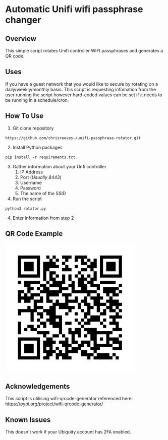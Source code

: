 # Automatic Unifi wifi passphrase changer

## Overview

This simple script rotates Unifi controller WIFI passphrases and generates a QR code.

## Uses

If you have a guest network that you would like to secure by rotating on a daily/weekly/monthly basis.
This script is requesting infomation from the user running the script however hard-coded values can be set if it needs to be running in a schedule/cron.

## How To Use

1. Git clone repository
```shell
https://github.com/chrisreeves-/unifi-passphrase-rotator.git
```
2. Install Python packages
```shell
pip install -r requirements.txt
```
3. Gather information about your Unfi controller
   1. IP Address
   2. Port (_Usually 8443_)
   3. Username
   4. Password
   5. The name of the SSID
4. Run the script
```shell
python3 rotator.py
```
4. Enter information from step 2

## QR Code Example

![img.png](img.png)

## Acknowledgements

This script is utilising wifi-qrcode-generator referenced here: https://pypi.org/project/wifi-qrcode-generator/

## Known Issues

This doesn't work if your Ubiquity account has 2FA enabled.